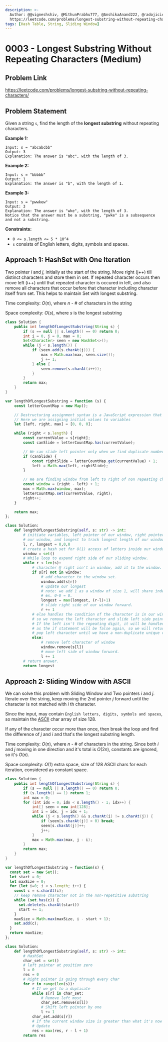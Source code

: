 ```yaml
---
description: >-
  Author: @@vigneshshiv, @MithunPrabhu777, @AnshikaAnand222, @radojicic23 |
  https://leetcode.com/problems/longest-substring-without-repeating-characters/
tags: [Hash Table, String, Sliding Window]
---
```


# 0003 - Longest Substring Without Repeating Characters (Medium)

## Problem Link

https://leetcode.com/problems/longest-substring-without-repeating-characters/

## Problem Statement

Given a string `s`, find the length of the **longest substring** without repeating characters.

**Example 1:**

```
Input: s = "abcabcbb"
Output: 3
Explanation: The answer is "abc", with the length of 3.
```

**Example 2:**

```
Input: s = "bbbbb"
Output: 1
Explanation: The answer is "b", with the length of 1.
```

**Example 3:**

```
Input: s = "pwwkew"
Output: 3
Explanation: The answer is "wke", with the length of 3.
Notice that the answer must be a substring, "pwke" is a subsequence and not a substring.
```

**Constraints:**

* `0 <= s.length <= 5 * 10^4`
* `s` consists of English letters, digits, symbols and spaces.

## Approach 1: HashSet with One Iteration

Two pointer _i_ and _j_, initially at the start of the string. Move right (j++) till distinct characters and store them in set.
If repeated character occurs then move left (i++) until that repeated character is occured in left, and also remove all characters that occur before that character including character itself from set. This helps to maintain Set with longest substring. 

Time complexity: $O(n)$, where $n$ - # of characters in the string

Space complexity: $O(s)$, where $s$ is the longest substring

<Tabs>
<TabItem value="java" label="Java">
<SolutionAuthor name="@vigneshshiv"/>

```java
class Solution {
    public int lengthOfLongestSubstring(String s) {
        if (s == null || s.length() == 0) return 0;
        int i = 0, j = 0, max = 0;
        Set<Character> seen = new HashSet<>();
        while (j < s.length()) {
            if (seen.add(s.charAt(j))) {
                max = Math.max(max, seen.size());
                j += 1;
            } else {
                seen.remove(s.charAt(i++));
            }
        }
        return max;
    }
}
```
</TabItem>

<TabItem value="javascript" label="JavaScript">
<SolutionAuthor name="@MithunPrabhu777"/>

```javascript
var lengthOfLongestSubstring = function (s) {
    const letterCountMap = new Map();

    // Destructuring assignment syntax is a JavaScript expression that pulls out values from array
    // Here we are assigning initial values to variables
    let [left, right, max] = [0, 0, 0];

    while (right < s.length) {
        const currentValue = s[right];
        const canSlide = letterCountMap.has(currentValue);

        // We can slide left pointer only when we find duplicate number from map
        if (canSlide) {
            const rightSlide = letterCountMap.get(currentValue) + 1;
            left = Math.max(left, rightSlide);
        }

        // We are finding window from left to right of non repeating characters
        const window = (right - left) + 1;
        max = Math.max(window, max);
        letterCountMap.set(currentValue, right);
        right++;
    }

    return max;
};
```
</TabItem>

<TabItem value="python" label="Python">
<SolutionAuthor name="@ColeB2"/>

```py
class Solution:
    def lengthOfLongestSubstring(self, s: str) -> int:
        # initiate variables, left pointer of our window, right pointer of 
        # our window, and longest to track longest length of our window.
        l, r, longest = 0,0,0
        # create a hash set for O(1) access of letters inside our window.
        window = set()
        # While loop to expand right side of our sliding window.
        while r < len(s):
            # character @ right isn't in window, add it to the window.
            if s[r] not in window:
                # add character to the window set.
                window.add(s[r])
                # update our longest 
                # note: we add 1 as a window of size 1, will share indexes,
                # ex. 0-0 = 0.
                longest = max(longest, (r-l)+1)
                # slide right side of our window forward.
                r += 1
            # else handles the condition of the character is in our window set.
            # so we remove the left character and slide left side pointer forward.
            # If the left isn't the repeating digit, it will be handled by this condition
            # as the if statement will be false again, so we will return here to continually
            # pop left character until we have a non-duplicate unique character set.
            else:
                # remove left character of window
                window.remove(s[l])
                # move left side of window forward.
                l += 1
        # return answer.
        return longest
```
</TabItem>
</Tabs>


## Approach 2: Sliding Window with ASCII

We can solve this problem with Sliding Window and Two pointers _i_ and _j_. Iterate over the string, keep moving the 2nd pointer _j_ forward until the character is not matched with _i_ th character. 

Since the input, may contain `English letters, digits, symbols and spaces`, so maintain the [ASCII](https://bluesock.org/~willg/dev/ascii.html) char array of size 128. 

If any of the character occur more than once, then break the loop and find the difference of _j_ and _i_ and that's the longest substring length. 

Time complexity: $O(n)$, where $n$ - # of characters in the string. Since both _i_ and _j_ moving in one direction and it's total is $O(2n)$, constants are ignored, so it's $O(n)$.

Space complexity: $O(1)$ extra space, size of 128 ASCII chars for each iteration, considered as constant space.

<Tabs>
<TabItem value="java" label="Java">
<SolutionAuthor name="@vigneshshiv"/>

```java
class Solution {
    public int lengthOfLongestSubstring(String s) {
        if (s == null || s.length() == 0) return 0;
        if (s.length() == 1) return 1;
        int max = 0;
        for (int idx = 0; idx < s.length() - 1; idx++) {
            int[] seen = new int[128];
            int i = idx, j = idx + 1;
            while (j < s.length() && s.charAt(i) != s.charAt(j)) {
                if (seen[s.charAt(j)] > 0) break;
                seen[s.charAt(j)]++;
                j++;
            }
            max = Math.max(max, j - i);
        }
        return max;
    }
}
```

</TabItem>
<TabItem value="javascript" label="JavaScript">
<SolutionAuthor name="@AnshikaAnand222"/>

```javascript
var lengthOfLongestSubstring = function(s) {
  const set = new Set();
  let start = 0;
  let maxSize = 0;
  for (let i=0; i < s.length; i++) {
    const c = s.charAt(i);
    // keep remove character not in the non-repetitive substring
    while (set.has(c)) {
      set.delete(s.charAt(start))
      start += 1;
    }
    maxSize = Math.max(maxSize, i - start + 1);    
    set.add(c);     
  }  
  return maxSize;
};
```
</TabItem>

<TabItem value="python" label="Python">
<SolutionAuthor name="@radojicic23"/>

```python
class Solution:
    def lengthOfLongestSubstring(self, s: str) -> int:
        # HashSet
        char_set = set()
        # left pointer at position zero
        l = 0  
        res = 0
        # Right pointer is going through every char
        for r in range(len(s)):
            # If we get to a duplicate
            while s[r] in char_set:
                # Remove left most
                char_set.remove(s[l])
                # Shift left pointer by one
                l += 1  
            char_set.add(s[r])
            # If the current window size is greater than what it's now
            # Update
            res = max(res, r - l + 1)
        return res
```

</TabItem>
</Tabs>
